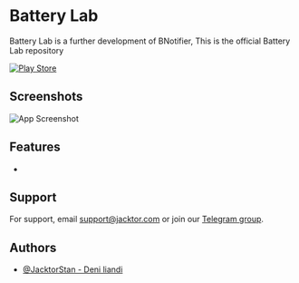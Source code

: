 # Battery Lab 
Battery Lab is a further development of BNotifier, This is the official Battery Lab repository 


[![Play Store](https://img.shields.io/endpoint?color=green&logo=google-play&logoColor=green&url=https%3A%2F%2Fplay.cuzi.workers.dev%2Fplay%3Fi%3Dcom.jacktor.batterylab%26l%3DPlay%2520Store%26m%3D%24version%2520-%2520%2520%2524updated
)](https://play.google.com/store/apps/details?id=com.jacktor.batterlab)

## Screenshots

![App Screenshot](https://github.com/JacktorStan/batterylab-official/assets/132134148/ae834d8a-b05f-494c-8389-ea42c6b7d112)

## Features
-




## Support

For support, email support@jacktor.com or join our [Telegram group](https://t.me/JacktorSupport).

## Authors

- [@JacktorStan - Deni liandi](https://www.github.com/JacktorStan)
